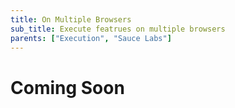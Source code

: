 ```yaml
---
title: On Multiple Browsers
sub_title: Execute featrues on multiple browsers
parents: ["Execution", "Sauce Labs"]
---
```


# Coming Soon